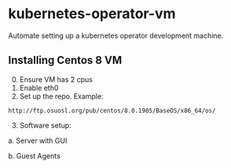 # kubernetes-operator-vm
Automate setting up a kubernetes operator development machine.

## Installing Centos 8 VM

0. Ensure VM has 2 cpus
1. Enable eth0
2. Set up the repo.  Example:

```
http://ftp.osuosl.org/pub/centos/8.0.1905/BaseOS/x86_64/os/
```

3. Software setup:

  a. Server with GUI
  
  b. Guest Agents
